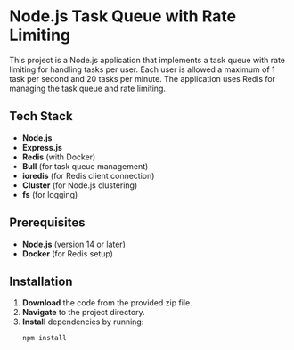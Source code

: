 # Node.js Task Queue with Rate Limiting

This project is a Node.js application that implements a task queue with rate limiting for handling tasks per user. Each user is allowed a maximum of 1 task per second and 20 tasks per minute. The application uses Redis for managing the task queue and rate limiting.

## Tech Stack

- **Node.js**
- **Express.js**
- **Redis** (with Docker)
- **Bull** (for task queue management)
- **ioredis** (for Redis client connection)
- **Cluster** (for Node.js clustering)
- **fs** (for logging)

## Prerequisites

- **Node.js** (version 14 or later)
- **Docker** (for Redis setup)

## Installation

1. **Download** the code from the provided zip file.
2. **Navigate** to the project directory.
3. **Install** dependencies by running:
   ```bash
   npm install

